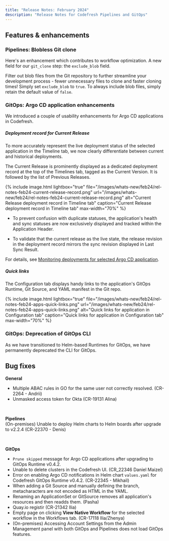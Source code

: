 ```yaml
---
title: "Release Notes: February 2024"
description: "Release Notes for Codefresh Pipelines and GitOps"
---
```


## Features & enhancements

### Pipelines: Blobless Git clone

Here's an enhancement which contributes to workflow optimization. A new field for our `git_clone` step: the `exclude_blob` field.

Filter out blob files from the Git repository to further streamline your development process - fewer unnecessary files to clone and faster cloning times!  Simply set `exclude_blob` to `true`. To always include blob files, simply retain the default value of `false`.


### GitOps: Argo CD application enhancements

We introduced a couple of usability enhancements for Argo CD applications in Codefresh.  

##### Deployment record for Current Release
To more accurately represent the live deployment status of the selected application in the Timeline tab, we now clearly differentiate between current and historical deployments.

The Current Release is prominently displayed as a dedicated deployment record at the top of the Timelines tab, tagged as the Current Version. It is followed by the list of Previous Releases. 

{% include
image.html
lightbox="true"
file="/images/whats-new/feb24/rel-notes-feb24-current-release-record.png"
url="/images/whats-new/feb24/rel-notes-feb24-current-release-record.png"
alt="Current Release deployment record in Timeline tab"
caption="Current Release deployment record in Timeline tab"
max-width="70%"
%}

* To prevent confusion with duplicate statuses, the application's health and sync statuses are now exclusively displayed and tracked within the Application Header. 

* To validate that the current release as the live state, the release revision in the deployment record mirrors the sync revision displayed in Last Sync Result. 

For details, see [Monitoring deployments for selected Argo CD application]({{site.baseurl}}/docs/deployments/gitops/applications-dashboard/#monitoring-deployments-for-selected-argo-cd-application).

##### Quick links
The Configuration tab displays handy links to the application's GitOps Runtime, Git Source, and YAML manifest in the Git repo.

{% include
image.html
lightbox="true"
file="/images/whats-new/feb24/rel-notes-feb24-apps-quick-links.png"
url="/images/whats-new/feb24/rel-notes-feb24-apps-quick-links.png"
alt="Quick links for application in Configuration tab"
caption="Quick links for application in Configuration tab"
max-width="70%"
%}


### GitOps: Deprecation of GitOps CLI

As we have transitioned to Helm-based Runtimes for GitOps, we have permanently deprecated the CLI for GitOps.


## Bug fixes

**General**  
* Multiple ABAC rules in GO for the same user not correctly resolved. (CR-2264 - Andrii)
* Unmasked access token for Okta (CR-19131 Alina)
<br>

**Pipelines**  
(On-premises) Unable to deploy Helm charts to Helm boards after upgrade to v2.2.4 (CR-22370 - Denis)






<br>

**GitOps**  
* `Prune skipped` message for Argo CD applications after upgrading to GitOps Runtime v0.4.2.
* Unable to delete clusters in the Codefresh UI. (CR_22346 Daniel Maizel)
* Error on enabling Argo CD notifications in Helm chart `values.yaml` for Codefresh GitOps Runtime v0.4.2. (CR-22345 - Mikhail)
* When adding a Git Source and manually defining the branch, metacharacters are not encoded as HTML in the YAML. 
* Renaming an ApplicationSet or GitSource removes all application's resources and then readds them. (Pasha)
* Quay.io registir (CR-21342 Ilia)
* Empty page on clicking **View Native Workflow** for the selected workflow in the Workflows tab. (CR-17118 Ilia/Zhenya)
* (On-premises) Accessing Account Settings from the Admin Management panel with both GitOps and Pipelines does not load GitOps features.










